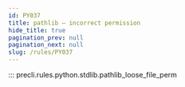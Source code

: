 ```yaml
---
id: PY037
title: pathlib — incorrect permission
hide_title: true
pagination_prev: null
pagination_next: null
slug: /rules/PY037
---
```


::: precli.rules.python.stdlib.pathlib_loose_file_perm
